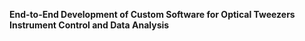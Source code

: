 **End-to-End Development of Custom Software for Optical Tweezers Instrument Control and Data Analysis**  

